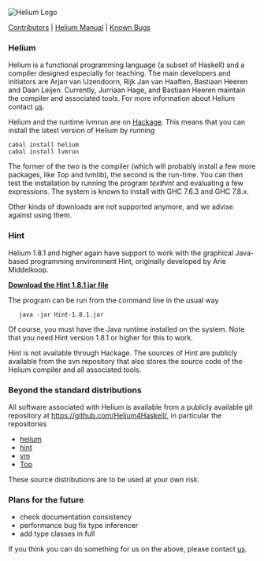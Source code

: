 ![Helium Logo](http://www.cs.uu.nl/people/jur/Helium_0300pix.jpg)

[Contributors](CONTRIBUTORS.md) | [Helium Manual](HELIUM.md) | [Known Bugs](KNOWNBUGS.md)


### Helium

Helium is a functional programming language (a subset of Haskell) and a
compiler designed especially for teaching. The main developers and
initiators are Arjan van IJzendoorn, Rijk Jan van Haaften, Bastiaan
Heeren and Daan Leijen. Currently, Jurriaan Hage, and Bastiaan Heeren
maintain the compiler and associated tools. For more information about
Helium contact [us](mailto:helium4haskell@gmail.com).

Helium and the runtime lvmrun are on
[Hackage](https://hackage.haskell.org/package/helium). This means that
you can install the latest version of Helium by running

    cabal install helium
    cabal install lvmrun

The former of the two is the compiler (which will probably install a few
more packages, like Top and lvmlib), the second is the run-time. You can
then test the installation by running the program *texthint* and
evaluating a few expressions. The system is known to install with GHC
7.6.3 and GHC 7.8.x.

Other kinds of downloads are not supported anymore, and we advise
against using them.

### Hint

Helium 1.8.1 and higher again have support to work with the graphical
Java-based programming environment Hint, originally developed by Arie
Middelkoop.

[**Download the Hint 1.8.1 jar
file**](http://www.cs.uu.nl/people/jur/Hint-1.8.1.jar)

The program can be run from the command line in the usual way

       java -jar Hint-1.8.1.jar

Of course, you must have the Java runtime installed on the system. Note
that you need Hint version 1.8.1 or higher for this to work.

Hint is not available through Hackage. The sources of Hint are publicly
available from the svn repository that also stores the source code of
the Helium compiler and all associated tools.

### Beyond the standard distributions

All software associated with Helium is available from a publicly
available git repository at <https://github.com/Helium4Haskell/>, in
particular the repositories

-   [helium](https://github.com/Helium4Haskell/helium)
-   [hint](https://github.com/Helium4Haskell/hint)
-   [vm](https://github.com/Helium4Haskell/lvm)
-   [Top](https://github.com/Helium4Haskell/lvm)

These source distributions are to be used at your own risk.

### Plans for the future

-   check documentation consistency
-   performance bug fix type inferencer
-   add type classes in full

If you think you can do something for us on the above, please contact
[us](mailto:helium4haskell@gmail.com).
